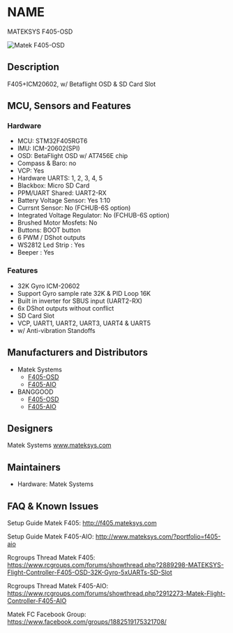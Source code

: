 # NAME
MATEKSYS F405-OSD

![Matek F405-OSD](http://www.mateksys.com/downloads/FC/MATEKF405-OSD.JPG)


## Description
F405+ICM20602, w/ Betaflight OSD & SD Card Slot 


## MCU, Sensors and Features

### Hardware
* MCU: STM32F405RGT6
* IMU: ICM-20602(SPI)
* OSD: BetaFlight OSD w/ AT7456E chip
* Compass & Baro: no
* VCP: Yes
* Hardware UARTS: 1, 2, 3, 4, 5
* Blackbox: Micro SD Card
* PPM/UART Shared:  UART2-RX
* Battery Voltage Sensor: Yes 1:10
* Currsnt Sensor: No (FCHUB-6S option)
* Integrated Voltage Regulator: No (FCHUB-6S option)
* Brushed Motor Mosfets: No
* Buttons: BOOT button
* 6 PWM / DShot outputs 
* WS2812 Led Strip : Yes
* Beeper : Yes

### Features
* 32K Gyro ICM-20602
* Support Gyro sample rate 32K & PID Loop 16K
* Built in inverter for SBUS input (UART2-RX)
* 6x DShot outputs without conflict
* SD Card Slot
* VCP, UART1, UART2, UART3, UART4 & UART5
* w/ Anti-vibration Standoffs

## Manufacturers and Distributors
* Matek Systems
  * [F405-OSD](http://www.mateksys.com/?portfolio=f405-osd)
  * [F405-AIO](http://www.mateksys.com/?portfolio=f405-aio)
* BANGGOOD
  * [F405-OSD](http://www.banggood.com/Matek-F405-OSD-BetaFlight-STM32F405-Flight-Controller-Built-in-OSD-Inverter-for-SBUS-Input-p-1141282.html)
  * [F405-AIO](http://www.banggood.com/Matek-Systems-BetaFlight-F405-AIO-STM32F405-Flight-Controller-Built-in-PDB-5V2A-9V2A-Dual-BEC-p-1165338.html)

## Designers
Matek Systems www.mateksys.com

## Maintainers
* Hardware: Matek Systems

## FAQ & Known Issues


Setup Guide Matek F405: http://f405.mateksys.com

Setup Guide Matek F405-AIO: http://www.mateksys.com/?portfolio=f405-aio

Rcgroups Thread Matek F405: https://www.rcgroups.com/forums/showthread.php?2889298-MATEKSYS-Flight-Controller-F405-OSD-32K-Gyro-5xUARTs-SD-Slot

Rcgroups Thread Matek F405-AIO: https://www.rcgroups.com/forums/showthread.php?2912273-Matek-Flight-Controller-F405-AIO

Matek FC Facebook Group: https://www.facebook.com/groups/1882519175321708/
